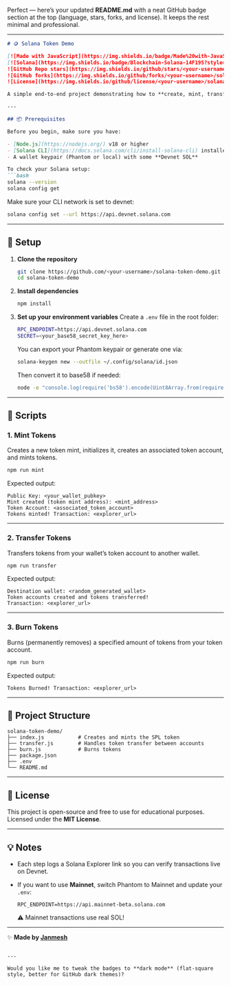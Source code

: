 Perfect — here’s your updated **README.md** with a neat GitHub badge section at the top (language, stars, forks, and license). It keeps the rest minimal and professional.

---

````markdown
# 🪙 Solana Token Demo

[![Made with JavaScript](https://img.shields.io/badge/Made%20with-JavaScript-yellow?style=for-the-badge&logo=javascript)](https://developer.mozilla.org/en-US/docs/Web/JavaScript)
[![Solana](https://img.shields.io/badge/Blockchain-Solana-14F195?style=for-the-badge&logo=solana)](https://solana.com)
![GitHub Repo stars](https://img.shields.io/github/stars/<your-username>/solana-token-demo?style=for-the-badge)
![GitHub forks](https://img.shields.io/github/forks/<your-username>/solana-token-demo?style=for-the-badge)
![License](https://img.shields.io/github/license/<your-username>/solana-token-demo?style=for-the-badge)

A simple end-to-end project demonstrating how to **create, mint, transfer, and burn SPL tokens** on the Solana blockchain using JavaScript (`@solana/web3.js` and `@solana/spl-token`).

---

## 📦 Prerequisites

Before you begin, make sure you have:

- [Node.js](https://nodejs.org/) v18 or higher  
- [Solana CLI](https://docs.solana.com/cli/install-solana-cli) installed  
- A wallet keypair (Phantom or local) with some **Devnet SOL**

To check your Solana setup:
```bash
solana --version
solana config get
````

Make sure your CLI network is set to devnet:

```bash
solana config set --url https://api.devnet.solana.com
```

---

## 🚀 Setup

1. **Clone the repository**

   ```bash
   git clone https://github.com/<your-username>/solana-token-demo.git
   cd solana-token-demo
   ```

2. **Install dependencies**

   ```bash
   npm install
   ```

3. **Set up your environment variables**
   Create a `.env` file in the root folder:

   ```bash
   RPC_ENDPOINT=https://api.devnet.solana.com
   SECRET=<your_base58_secret_key_here>
   ```

   You can export your Phantom keypair or generate one via:

   ```bash
   solana-keygen new --outfile ~/.config/solana/id.json
   ```

   Then convert it to base58 if needed:

   ```bash
   node -e "console.log(require('bs58').encode(Uint8Array.from(require('fs').readFileSync(process.env.HOME + '/.config/solana/id.json').toString().match(/\d+/g).map(Number))))"
   ```

---

## 🧩 Scripts

### 1. Mint Tokens

Creates a new token mint, initializes it, creates an associated token account, and mints tokens.

```bash
npm run mint
```

Expected output:

```
Public Key: <your_wallet_pubkey>
Mint created (token mint address): <mint_address>
Token Account: <associated_token_account>
Tokens minted! Transaction: <explorer_url>
```

---

### 2. Transfer Tokens

Transfers tokens from your wallet’s token account to another wallet.

```bash
npm run transfer
```

Expected output:

```
Destination wallet: <random_generated_wallet>
Token accounts created and tokens transferred!
Transaction: <explorer_url>
```

---

### 3. Burn Tokens

Burns (permanently removes) a specified amount of tokens from your token account.

```bash
npm run burn
```

Expected output:

```
Tokens Burned! Transaction: <explorer_url>
```

---

## 🧠 Project Structure

```
solana-token-demo/
├── index.js           # Creates and mints the SPL token
├── transfer.js        # Handles token transfer between accounts
├── burn.js            # Burns tokens
├── package.json
├── .env
└── README.md
```

---

## 🧾 License

This project is open-source and free to use for educational purposes.
Licensed under the **MIT License**.

---

## 💡 Notes

* Each step logs a Solana Explorer link so you can verify transactions live on Devnet.
* If you want to use **Mainnet**, switch Phantom to Mainnet and update your `.env`:

  ```
  RPC_ENDPOINT=https://api.mainnet-beta.solana.com
  ```

  ⚠️ Mainnet transactions use real SOL!

---

✨ **Made by [ Janmesh ](https://github.com/Janmesh23)**

```

---

Would you like me to tweak the badges to **dark mode** (flat-square style, better for GitHub dark themes)?
```
